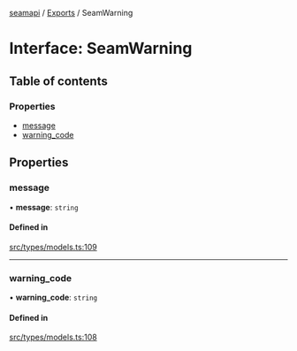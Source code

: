 [seamapi](../README.md) / [Exports](../modules.md) / SeamWarning

# Interface: SeamWarning

## Table of contents

### Properties

- [message](SeamWarning.md#message)
- [warning\_code](SeamWarning.md#warning_code)

## Properties

### message

• **message**: `string`

#### Defined in

[src/types/models.ts:109](https://github.com/seamapi/javascript/blob/main/src/types/models.ts#L109)

___

### warning\_code

• **warning\_code**: `string`

#### Defined in

[src/types/models.ts:108](https://github.com/seamapi/javascript/blob/main/src/types/models.ts#L108)
